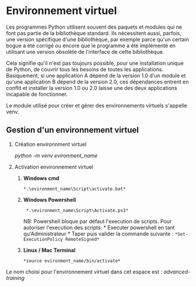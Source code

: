 # Environnement virtuel

Les programmes Python utilisent souvent des paquets et modules qui ne font pas partie de la bibliothèque standard. Ils nécessitent aussi, parfois, une version spécifique d'une bibliothèque, par exemple parce qu'un certain bogue a été corrigé ou encore que le programme a été implémenté en utilisant une version obsolète de l'interface de cette bibliothèque.

Cela signifie qu'il n'est pas toujours possible, pour une installation unique de Python, de couvrir tous les besoins de toutes les applications. Basiquement, si une application A dépend de la version 1.0 d'un module et qu'une application B dépend de la version 2.0, ces dépendances entrent en conflit et installer la version 1.0 ou 2.0 laisse une des deux applications incapable de fonctionner.

Le module utilisé pour créer et gérer des environnements virtuels s'appelle venv.

## Gestion d'un environnement virtuel

1. Création environnment virtuel

    *python -m venv evironment_name*

2. Activation environnement virtuel

    1. **Windows cmd**

        `*.\evironment_name\Script\activate.bat*`

    2. **Windows Powershell**

        ` *.\evironment_name\Script\Activate.ps1*`

        NB: Powershell bloque par défaut l'execution de scripts. Pour autoriser l'execution des scripts:
            * Executer powershell en tant qu'Administrateur 
            * Taper puis valider la commande suivante : `*Set-ExecutionPolicy RemoteSigned*`

    3. **Linux / Mac Terminal**

        `*source evironment_name/bin/activate*`

Le nom choisi pour l'environnement virtuel dans cet espace est : *advanced-training*
